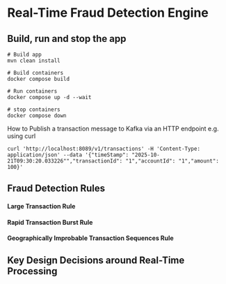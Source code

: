 # Real-Time Fraud Detection Engine

## Build, run and stop the app
```shell
# Build app
mvn clean install

# Build containers
docker compose build

# Run containers
docker compose up -d --wait

# stop containers
docker compose down
````

How to Publish a transaction message to Kafka via an HTTP endpoint e.g. using curl
```shell
curl 'http://localhost:8089/v1/transactions' -H 'Content-Type: application/json' --data '{"timeStamp": "2025-10-21T09:30:20.033226"","transactionId": "1","accountId": "1","amount": 100}'
```

## Fraud Detection Rules

#### Large Transaction Rule

#### Rapid Transaction Burst Rule

#### Geographically Improbable Transaction Sequences Rule

## Key Design Decisions around Real-Time Processing


